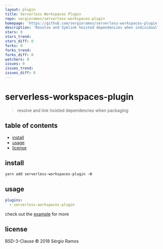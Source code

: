 ```yaml
---
layout: plugin
title: Serverless Workspaces Plugin
repo: sergioramos/serverless-workspaces-plugin
homepage: 'https://github.com/sergioramos/serverless-workspaces-plugin'
description: 'Resolve and Symlink hoisted dependencies when individually packaging each function'
stars: 0
stars_trend: 
stars_diff: 0
forks: 0
forks_trend: 
forks_diff: 0
watchers: 0
issues: 0
issues_trend: 
issues_diff: 0
---
```



# serverless-workspaces-plugin

> resolve and link hoisted dependencies when packaging

## table of contents

- [install](#install)
- [usage](#usage)
- [license](#license)

## install

```
yarn add serverless-workspaces-plugin -W
```

## usage

```yaml
plugins:
  - serverless-workspaces-plugin
```

check out the [example](/example) for more

## license

BSD-3-Clause © 2018 Sérgio Ramos
